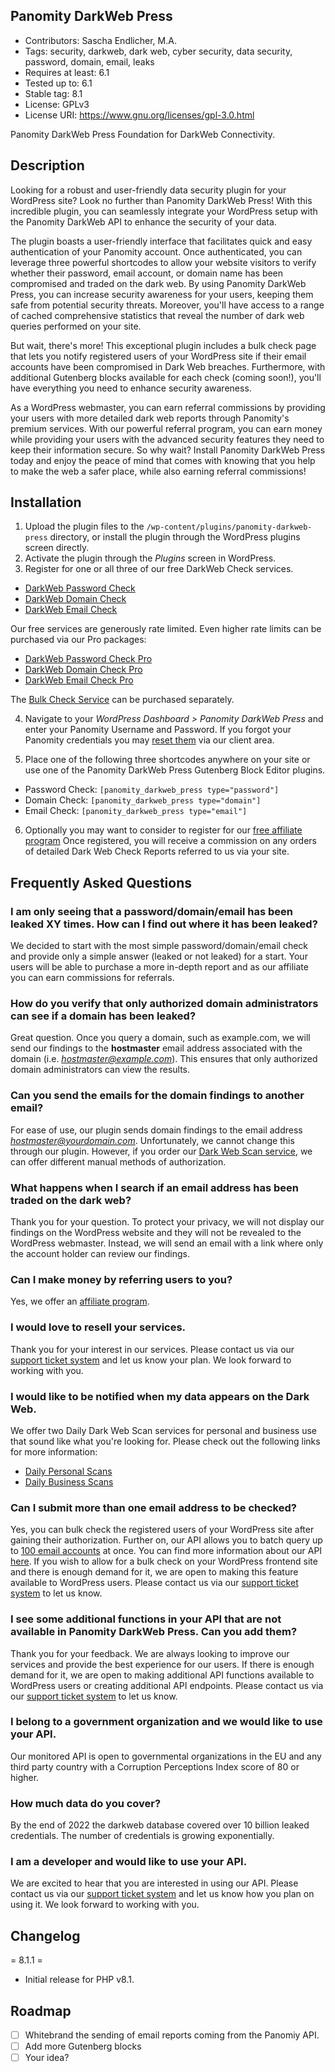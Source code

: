 ## Panomity DarkWeb Press

- Contributors: Sascha Endlicher, M.A.
- Tags: security, darkweb, dark web, cyber security, data security, password, domain, email, leaks
- Requires at least: 6.1
- Tested up to: 6.1
- Stable tag: 8.1
- License: GPLv3
- License URI: https://www.gnu.org/licenses/gpl-3.0.html

Panomity DarkWeb Press Foundation for DarkWeb Connectivity.

## Description

Looking for a robust and user-friendly data security plugin for your WordPress site? Look no further than Panomity DarkWeb Press! With this incredible plugin, you can seamlessly integrate your WordPress setup with the Panomity DarkWeb API to enhance the security of your data.

The plugin boasts a user-friendly interface that facilitates quick and easy authentication of your Panomity account. Once authenticated, you can leverage three powerful shortcodes to allow your website visitors to verify whether their password, email account, or domain name has been compromised and traded on the dark web. By using Panomity DarkWeb Press, you can increase security awareness for your users, keeping them safe from potential security threats. Moreover, you'll have access to a range of cached comprehensive statistics that reveal the number of dark web queries performed on your site.

But wait, there's more! This exceptional plugin includes a bulk check page that lets you notify registered users of your WordPress site if their email accounts have been compromised in Dark Web breaches. Furthermore, with additional Gutenberg blocks available for each check (coming soon!), you'll have everything you need to enhance security awareness.

As a WordPress webmaster, you can earn referral commissions by providing your users with more detailed dark web reports through Panomity's premium services. With our powerful referral program, you can earn money while providing your users with the advanced security features they need to keep their information secure. So why wait? Install Panomity DarkWeb Press today and enjoy the peace of mind that comes with knowing that you help to make the web a safer place, while also earning referral commissions!

## Installation

1. Upload the plugin files to the `/wp-content/plugins/panomity-darkweb-press` directory, or install the plugin through the WordPress plugins screen directly.
2. Activate the plugin through the *Plugins* screen in WordPress.
3. Register for one or all three of our free DarkWeb Check services.
- [DarkWeb Password Check](https://support.panomity.com/?cmd=cart&action=add&id=811)
- [DarkWeb Domain Check](https://support.panomity.com/?cmd=cart&action=add&id=823)
- [DarkWeb Email Check](https://support.panomity.com/?cmd=cart&action=add&id=825)

Our free services are generously rate limited. Even higher rate limits can be purchased via our Pro packages:
- [DarkWeb Password Check Pro](https://support.panomity.com/?cmd=cart&action=add&id=822)
- [DarkWeb Domain Check Pro](https://support.panomity.com/?cmd=cart&action=add&id=824)
- [DarkWeb Email Check Pro](https://support.panomity.com/?cmd=cart&action=add&id=826)

The [Bulk Check Service](https://support.panomity.com/?cmd=cart&action=add&id=827) can be purchased separately.

4. Navigate to your *WordPress Dashboard > Panomity DarkWeb Press* and enter your Panomity Username and Password.
If you forgot your Panomity credentials you may [reset them](https://support.panomity.com/root&action=passreminder) via our client area.


5. Place one of the following three shortcodes anywhere on your site or use one of the Panomity DarkWeb Press Gutenberg Block Editor plugins.
- Password Check:
`[panomity_darkweb_press type="password"]`
- Domain Check:
`[panomity_darkweb_press type="domain"]` 
- Email Check:
`[panomity_darkweb_press type="email"]` 

6. Optionally you may want to consider to register for our [free affiliate program](https://support.panomity.com/affiliates/)
Once registered, you will receive a commission on any orders of detailed Dark Web Check Reports referred to us via your site.

## Frequently Asked Questions

### I am only seeing that a password/domain/email has been leaked XY times. How can I find out where it has been leaked?
We decided to start with the most simple password/domain/email check and provide only a simple answer (leaked or not leaked) for a start. Your users will be able to purchase a more in-depth report and as our affiliate you can earn commissions for referrals.

### How do you verify that only authorized domain administrators can see if a domain has been leaked?
Great question. Once you query a domain, such as example.com, we will send our findings to the **hostmaster** email address associated with the domain (i.e. *hostmaster@example.com*). This ensures that only authorized domain administrators can view the results.

### Can you send the emails for the domain findings to another email?
For ease of use, our plugin sends domain findings to the email address *hostmaster@yourdomain.com*. Unfortunately, we cannot change this through our plugin. However, if you order our [Dark Web Scan service](https://support.panomity.com/cart/dark-web-scans/), we can offer different manual methods of authorization.

### What happens when I search if an email address has been traded on the dark web?
Thank you for your question. To protect your privacy, we will not display our findings on the WordPress website and they will not be revealed to the WordPress webmaster. Instead, we will send an email with a link where only the account holder can review our findings.

### Can I make money by referring users to you?
Yes, we offer an [affiliate program](https://support.panomity.com/affiliates/).

### I would love to resell your services.
Thank you for your interest in our services. Please contact us via our [support ticket system](https://support.panomity.com/tickets/new/) and let us know your plan. We look forward to working with you.

### I would like to be notified when my data appears on the Dark Web.
We offer two Daily Dark Web Scan services for personal and business use that sound like what you're looking for. Please check out the following links for more information:
- [Daily Personal Scans](https://support.panomity.com/cart/dark-web-scans/?id=568)
- [Daily Business Scans](https://support.panomity.com/cart/dark-web-scans/?id=570)

### Can I submit more than one email address to be checked?
Yes, you can bulk check the registered users of your WordPress site after gaining their authorization.
Further on, our API allows you to batch query up to [100 email accounts](https://support.panomity.com/userapi#batch-query-up-to-100-user-submitted-accounts-against-dark-web-leak-db-127.) at once. You can find more information about our API [here](https://support.panomity.com/userapi). If you wish to allow for a bulk check on your WordPress frontend site and there is enough demand for it, we are open to making this feature available to WordPress users. Please contact us via our [support ticket system](https://support.panomity.com/tickets/new/) to let us know.

### I see some additional functions in your API that are not available in Panomity DarkWeb Press. Can you add them?
Thank you for your feedback. We are always looking to improve our services and provide the best experience for our users. If there is enough demand for it, we are open to making additional API functions available to WordPress users or creating additional API endpoints. Please contact us via our [support ticket system](https://support.panomity.com/tickets/new/) to let us know.

### I belong to a government organization and we would like to use your API.
Our monitored API is open to governmental organizations in the EU and any third party country with a Corruption Perceptions Index score of 80 or higher. 

### How much data do you cover?
By the end of 2022 the darkweb database covered over 10 billion leaked credentials. The number of credentials is growing exponentially.

### I am a developer and would like to use your API.
We are excited to hear that you are interested in using our API. Please contact us via our [support ticket system](https://support.panomity.com/tickets/new/) and let us know how you plan on using it. We look forward to working with you.

## Changelog

= 8.1.1 =
* Initial release for PHP v8.1.

## Roadmap
- [ ] Whitebrand the sending of email reports coming from the Panomiy API.
- [ ] Add more Gutenberg blocks
- [ ] Your idea?
